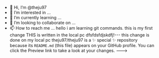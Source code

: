 - 👋 Hi, I’m @theju97
- 👀 I’m interested in ...
- 🌱 I’m currently learning ...
- 💞️ I’m looking to collaborate on ...
- 📫 How to reach me ...
hello i am learning git commands.
this is my first change
THIS is written in the local pc
dfsfdsfdjskdfj!---
this change is done on my local pc
theju97/theju97 is a ✨ special ✨ repository because its `README.md` (this file) appears on your GitHub profile.
You can click the Preview link to take a look at your changes.
--->
